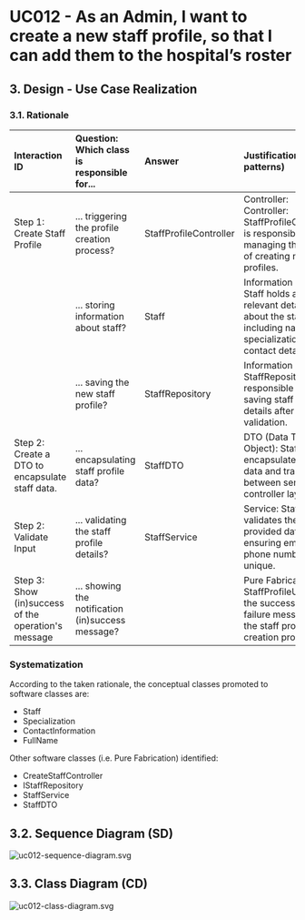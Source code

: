 # UC012 - As an Admin, I want to create a new staff profile, so that I can add them to the hospital’s roster

## 3. Design - Use Case Realization

### 3.1. Rationale

| Interaction ID                                      | Question: Which class is responsible for...       | Answer                 | Justification (with patterns)                                                                                              |
|:----------------------------------------------------|:--------------------------------------------------|:-----------------------|:---------------------------------------------------------------------------------------------------------------------------|
| Step 1: Create Staff Profile                        | ... triggering the profile creation process?      | StaffProfileController | Controller: Controller: StaffProfileController is responsible for managing the flow of creating new staff profiles.        |
|                                                     | ... storing information about staff?              | Staff                  | Information Expert: Staff holds all relevant details about the staff, including name, specialization, and contact details. |
|                                                     | ... saving the new staff profile?                 | StaffRepository        | Information Expert: StaffRepository is responsible for saving staff profile details after validation.                      |
| Step 2: Create a DTO to encapsulate staff data.     | ... encapsulating staff profile data?             | StaffDTO               | DTO (Data Transfer Object): StaffDTO encapsulates staff data and transfers it between service and controller layers.       |
| Step 2: Validate Input                              | ... validating the staff profile details?         | StaffService           | Service: StaffService validates the provided data, ensuring email and phone number are unique.                             |
| Step 3: Show (in)success of the operation's message | ... showing the notification (in)success message? |                        | Pure Fabrication: StaffProfileUI shows the success or failure message of the staff profile creation process.               |

### Systematization ##

According to the taken rationale, the conceptual classes promoted to software classes are:

* Staff
* Specialization
* ContactInformation
* FullName

Other software classes (i.e. Pure Fabrication) identified:

* CreateStaffController
* IStaffRepository
* StaffService
* StaffDTO

## 3.2. Sequence Diagram (SD)

![uc012-sequence-diagram.svg](png/uc012-sequence-diagram.svg)

## 3.3. Class Diagram (CD)

![uc012-class-diagram.svg](png/uc012-class-diagram.svg)
